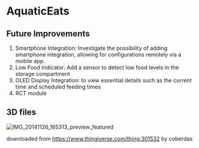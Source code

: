 # AquaticEats

## Future Improvements 
  1. Smartphone Integration: Investigate the possibility of adding smartphone integration, allowing for configurations remotely via a mobile app.
  2. Low Food Indicator: Add a sensor to detect low food levels in the storage compartment
  3. OLED Display Integration: to view essential details such as the current time and scheduled feeding times
  4. RCT module

## 3D files 


![IMG_20141126_165313_preview_featured](https://github.com/cristalc12/AquaticEats/assets/105386097/f2740172-2676-4ca6-8cff-3ab175c7d1d3)

downloaded from https://www.thingiverse.com/thing:301532 by coberdas
